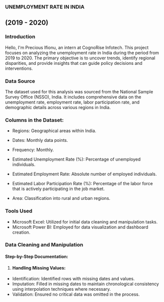 ### UNEMPLOYMENT RATE IN INDIA 
## (2019 - 2020)
### Introduction

Hello, I'm Precious Ifionu, an intern at CognoRise Infotech. This project focuses on analyzing the unemployment rate in India during the period from 2019 to 2020. The primary objective is to uncover trends, identify regional disparities, and provide insights that can guide policy decisions and interventions.

### Data Source
The dataset used for this analysis was sourced from the National Sample Survey Office (NSSO), India. It includes comprehensive data on the unemployment rate, employment rate, labor participation rate, and demographic details across various regions in India.

### Columns in the Dataset:
- Regions: Geographical areas within India.

- Dates: Monthly data points.

- Frequency: Monthly.

- Estimated Unemployment Rate (%): Percentage of unemployed individuals.

- Estimated Employment Rate: Absolute number of employed individuals.

- Estimated Labor Participation Rate (%): Percentage of the labor force that is actively participating in the job market.

- Area: Classification into rural and urban regions.
  

### Tools Used

 - Microsoft Excel: Utilized for initial data cleaning and manipulation tasks.
 - Microsoft Power BI: Employed for data visualization and dashboard creation.

### Data Cleaning and Manipulation

#### Step-by-Step Documentation:

1. #### Handling Missing Values:

- Identification: Identified rows with missing dates and values.
- Imputation: Filled in missing dates to maintain chronological consistency using interpolation techniques where necessary.
- Validation: Ensured no critical data was omitted in the process.

